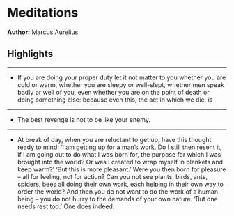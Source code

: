 # Meditations  
**Author:** Marcus Aurelius

## Highlights

---

- If you are doing your proper duty let it not matter to you whether you are cold or warm, whether you are sleepy or well-slept, whether men speak badly or well of you, even whether you are on the point of death or doing something else: because even this, the act in which we die, is

---

- The best revenge is not to be like your enemy.

---

- At break of day, when you are reluctant to get up, have this thought ready to mind: ‘I am getting up for a man’s work. Do I still then resent it, if I am going out to do what I was born for, the purpose for which I was brought into the world? Or was I created to wrap myself in blankets and keep warm?’ ‘But this is more pleasant.’ Were you then born for pleasure – all for feeling, not for action? Can you not see plants, birds, ants, spiders, bees all doing their own work, each helping in their own way to order the world? And then you do not want to do the work of a human being – you do not hurry to the demands of your own nature. ‘But one needs rest too.’ One does indeed:

